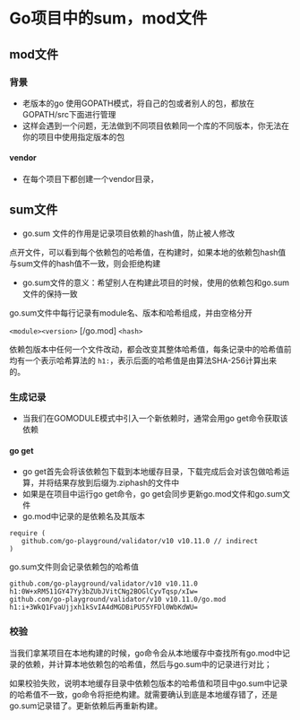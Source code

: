 # Go项目中的sum，mod文件

## mod文件

### 背景

* 老版本的go 使用GOPATH模式，将自己的包或者别人的包，都放在GOPATH/src下面进行管理
* 这样会遇到一个问题，无法做到不同项目依赖同一个库的不同版本，你无法在你的项目中使用指定版本的包

#### vendor

* 在每个项目下都创建一个vendor目录，

## sum文件

* go.sum 文件的作用是记录项目依赖的hash值，防止被人修改

点开文件，可以看到每个依赖包的哈希值，在构建时，如果本地的依赖包hash值与sum文件的hash值不一致，则会拒绝构建

* go.sum文件的意义：希望别人在构建此项目的时候，使用的依赖包和go.sum文件的保持一致

go.sum文件中每行记录有module名、版本和哈希组成，并由空格分开

`<module><version>` [/go.mod] `<hash>`

依赖包版本中任何一个文件改动，都会改变其整体哈希值，每条记录中的哈希值前均有一个表示哈希算法的 `h1:`，表示后面的哈希值是由算法SHA-256计算出来的。

### 生成记录

* 当我们在GOMODULE模式中引入一个新依赖时，通常会用go get命令获取该依赖

#### go get

* go get首先会将该依赖包下载到本地缓存目录，下载完成后会对该包做哈希运算，并将结果存放到后缀为.ziphash的文件中
* 如果是在项目中运行go get命令，go get会同步更新go.mod文件和go.sum文件
* go.mod中记录的是依赖名及其版本

```
require (
   github.com/go-playground/validator/v10 v10.11.0 // indirect
)
```

go.sum文件则会记录依赖包的哈希值

```
github.com/go-playground/validator/v10 v10.11.0 h1:0W+xRM511GY47Yy3bZUbJVitCNg2BOGlCyvTqsp/xIw=
github.com/go-playground/validator/v10 v10.11.0/go.mod h1:i+3WkQ1FvaUjjxh1kSvIA4dMGDBiPU55YFDl0WbKdWU=
```

### 校验

当我们拿某项目在本地构建的时候，go命令会从本地缓存中查找所有go.mod中记录的依赖，并计算本地依赖包的哈希值，然后与go.sum中的记录进行对比；

如果校验失败，说明本地缓存目录中依赖包版本的哈希值和项目中go.sum中记录的哈希值不一致，go命令将拒绝构建。就需要确认到底是本地缓存错了，还是go.sum记录错了。更新依赖后再重新构建。
